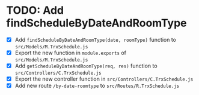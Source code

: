 # TODO: Add findScheduleByDateAndRoomType

- [x] Add `findScheduleByDateAndRoomType(date, roomType)` function to `src/Models/M.TrxSchedule.js`
- [x] Export the new function in `module.exports` of `src/Models/M.TrxSchedule.js`
- [x] Add `getScheduleByDateAndRoomType(req, res)` function to `src/Controllers/C.TrxSchedule.js`
- [x] Export the new controller function in `src/Controllers/C.TrxSchedule.js`
- [x] Add new route `/by-date-roomtype` to `src/Routes/R.TrxSchedule.js`
